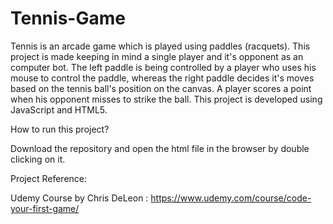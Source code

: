 # Tennis-Game
Tennis is an arcade game which is played using paddles (racquets). 
This project is made keeping in mind a single player and it's opponent as an computer bot. 
The left paddle is being controlled by a player who uses his mouse to control the paddle, whereas the right paddle decides it's moves based on the tennis ball's position on the canvas. 
A player scores a point when his opponent misses to strike the ball. 
This project is developed using JavaScript and HTML5. 



How to run this project? 

Download the repository and open the html file in the browser by double clicking on it.  

Project Reference: 

Udemy Course by Chris DeLeon : https://www.udemy.com/course/code-your-first-game/



